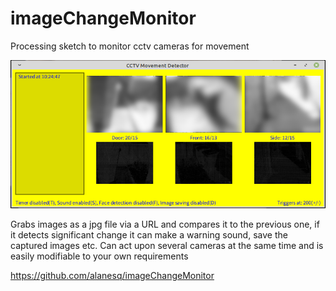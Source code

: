 # imageChangeMonitor
Processing sketch to monitor cctv cameras for movement

<img src="screengrab.png" />

Grabs images as a jpg file via a URL and compares it to the previous one, if it detects significant change it can make a warning sound, save the captured images etc.
Can act upon several cameras at the same time and is easily modifiable to your own requirements

https://github.com/alanesq/imageChangeMonitor
